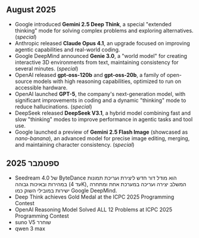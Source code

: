 ## August 2025
- Google introduced **Gemini 2.5 Deep Think**, a special "extended thinking" mode for solving complex problems and exploring alternatives. (*special*)
- Anthropic released **Claude Opus 4.1**, an upgrade focused on improving agentic capabilities and real-world coding.
- Google DeepMind announced **Genie 3.0**, a "world model" for creating interactive 3D environments from text, maintaining consistency for several minutes. (*special*)
- OpenAI released **gpt-oss-120b** and **gpt-oss-20b**, a family of open-source models with high reasoning capabilities, optimized to run on accessible hardware.
- OpenAI launched **GPT-5**, the company's next-generation model, with significant improvements in coding and a dynamic "thinking" mode to reduce hallucinations. (*special*)
- DeepSeek released **DeepSeek V3.1**, a hybrid model combining fast and slow "thinking" modes to improve performance in agentic tasks and tool use.
- Google launched a preview of **Gemini 2.5 Flash Image** (showcased as *nano-banana*), an advanced model for precise image editing, merging, and maintaining character consistency. (*special*)

## ספטמבר 2025
- Seedream 4.0 של ByteDance הוא מודל דור חדש ליצירת ועריכת תמונות במהירות ובאיכות גבוהה (עד 4K), המשלב יצירה ועריכה במערכת אחת ומתחרה ישירות במובילי השוק כמו Google DeepMind.
- Deep Think achieves Gold Medal at the ICPC 2025 Programming Contest
- OpenAI Reasoning Model Solved ALL 12 Problems at ICPC 2025 Programming Contest
- suno V5 שוחרר
- qwen 3 max